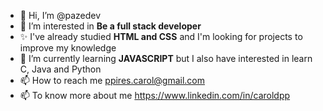 - 👋 Hi, I’m @pazedev
- 👀 I’m interested in **Be a full stack developer**
- ✨ I've already studied **HTML and CSS** and I'm looking for projects to improve my knowledge
- 🌱 I’m currently learning **JAVASCRIPT** but I also have interested in learn C, Java and Python
- 📫 How to reach me ppires.carol@gmail.com
- 📫 To know more about me https://www.linkedin.com/in/caroldpp

